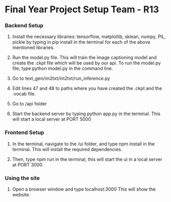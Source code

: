 # Final Year Project Setup Team - R13

### Backend Setup
1. Install the necessary libraries: tensorflow, matplotlib, sklean, numpy, PIL, pickle by typing in 
pip install <library-name> in the terminal for each of the above mentioned libraries.

2. Run the model.py file. This will train the image captioning model and create the .ckpt file which will be used by our api. 
To run the model.py file, type python model.py in the command line.

3. Go to text_gen/im2txt/im2txt/run_inference.py 

4. Edit lines 47 and 48 to paths where you have created the .ckpt and the .vocab file. 

5. Go to /api folder 

6. Start the backend server by typing python app.py in the terminal. This will start a local server at PORT 5000

### Frontend Setup

1. In the terminal, navigate to the /ui folder, and type npm install in the terminal. This will install the required dependencies.

2. Then, type npm run in the terminal, this will start the ui in a local server at PORT 3000.

### Using the site

1. Open a browser window and type localhost:3000 
This will show the website.
